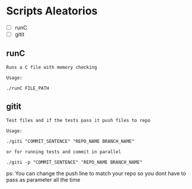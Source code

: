 # Scripts Aleatorios

- [ ] runC
- [ ] gitit

## runC 
    Runs a C file with memory checking
    
    Usage:
    
    ./runC FILE_PATH

## gitit
    Test files and if the tests pass it push files to repo
    
    Usage:
    
    ./giti "COMMIT_SENTENCE" "REPO_NAME BRANCH_NAME"
    
    or for running tests and commit in parallel
    
    ./giti -p "COMMIT_SENTENCE" "REPO_NAME BRANCH_NAME"
ps: You can change the push line to match your repo so you dont have to pass as parameter all the time

